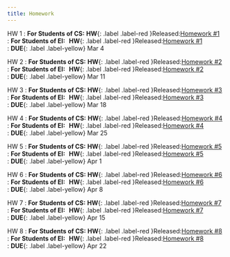 ```yaml
---
title: Homework
---
```


HW 1
: **For Students of CS:** **HW**{: .label .label-red }Released:[Homework #1](https://basics.sjtu.edu.cn/~yangqizhe/pdf/la2024s/homework/LA-hw1forCS.pdf)  
: **For Students of  EI:**&thinsp;&thinsp; **HW**{: .label .label-red }Released:[Homework #1](https://basics.sjtu.edu.cn/~yangqizhe/pdf/la2024s/homework/LA-hw1forEI.pdf)  
: **DUE**{: .label .label-yellow} Mar 4

HW 2
: **For Students of CS:** **HW**{: .label .label-red }Released:[Homework #2](https://basics.sjtu.edu.cn/~yangqizhe/pdf/la2024s/homework/LA-hw2forCS.pdf)  
: **For Students of  EI:**&thinsp;&thinsp; **HW**{: .label .label-red }Released:[Homework #2](https://basics.sjtu.edu.cn/~yangqizhe/pdf/la2024s/homework/LA-hw2forEI.pdf)  
: **DUE**{: .label .label-yellow} Mar 11

HW 3
: **For Students of CS:** **HW**{: .label .label-red }Released:[Homework #3](https://basics.sjtu.edu.cn/~yangqizhe/pdf/la2024s/homework/LA-hw3forCS.pdf)  
: **For Students of  EI:**&thinsp;&thinsp; **HW**{: .label .label-red }Released:[Homework #3](https://basics.sjtu.edu.cn/~yangqizhe/pdf/la2024s/homework/LA-hw3forEI.pdf)  
: **DUE**{: .label .label-yellow} Mar 18
  
HW 4
: **For Students of CS:** **HW**{: .label .label-red }Released:[Homework #4](https://basics.sjtu.edu.cn/~yangqizhe/pdf/la2024s/homework/LA-hw4forCS.pdf)  
: **For Students of  EI:**&thinsp;&thinsp; **HW**{: .label .label-red }Released:[Homework #4](https://basics.sjtu.edu.cn/~yangqizhe/pdf/la2024s/homework/LA-hw4forEI.pdf)  
: **DUE**{: .label .label-yellow} Mar 25

HW 5
: **For Students of CS:** **HW**{: .label .label-red }Released:[Homework #5](https://basics.sjtu.edu.cn/~yangqizhe/pdf/la2024s/homework/LA-hw5forCS.pdf)  
: **For Students of  EI:**&thinsp;&thinsp; **HW**{: .label .label-red }Released:[Homework #5](https://basics.sjtu.edu.cn/~yangqizhe/pdf/la2024s/homework/LA-hw5forEI.pdf)  
: **DUE**{: .label .label-yellow} Apr 1

HW 6
: **For Students of CS:** **HW**{: .label .label-red }Released:[Homework #6](https://basics.sjtu.edu.cn/~yangqizhe/pdf/la2024s/homework/LA-hw6forCS.pdf)  
: **For Students of  EI:**&thinsp;&thinsp; **HW**{: .label .label-red }Released:[Homework #6](https://basics.sjtu.edu.cn/~yangqizhe/pdf/la2024s/homework/LA-hw6forEI.pdf)  
: **DUE**{: .label .label-yellow} Apr 8

HW 7
: **For Students of CS:** **HW**{: .label .label-red }Released:[Homework #7](https://basics.sjtu.edu.cn/~yangqizhe/pdf/la2024s/homework/LA-hw7forCS.pdf)  
: **For Students of  EI:**&thinsp;&thinsp; **HW**{: .label .label-red }Released:[Homework #7](https://basics.sjtu.edu.cn/~yangqizhe/pdf/la2024s/homework/LA-hw7forEI.pdf)  
: **DUE**{: .label .label-yellow} Apr 15

HW 8
: **For Students of CS:** **HW**{: .label .label-red }Released:[Homework #8](https://basics.sjtu.edu.cn/~yangqizhe/pdf/la2024s/homework/LA-hw8forCS.pdf)  
: **For Students of  EI:**&thinsp;&thinsp; **HW**{: .label .label-red }Released:[Homework #8](https://basics.sjtu.edu.cn/~yangqizhe/pdf/la2024s/homework/LA-hw8forEI.pdf)  
: **DUE**{: .label .label-yellow} Apr 22